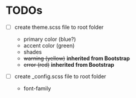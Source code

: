 # TODOs

- [ ] create theme.scss file to root folder
    * primary color (blue?)
    * accent color (green)
    * shades
    * ~~warning (yellow)~~ **inherited from Bootstrap**
    * ~~error (red)~~ **inherited from Bootstrap**

- [ ] create _config.scss file to root folder
    * font-family
